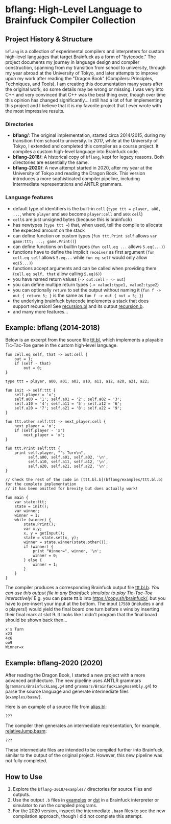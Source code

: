 # bflang: High-Level Language to Brainfuck Compiler Collection

## Project History & Structure

`bflang` is a collection of experimental compilers and interpreters for custom high-level languages that target Brainfuck as a form of "bytecode." The project documents my journey in language design and compiler construction, spanning from my transition from school to university, through my year abroad at the University of Tokyo, and later attempts to improve upon my work after reading the "Dragon Book" (Compilers: Principles, Techniques, and Tools).
I am creating this documentation many years after the original work, so some details may be wrong or missing.
I was very into C++ and very convinced that C++ was the best thing ever, though over time this opinion has changed significantly... I still had a lot of fun implementing this project and I believe that it is my favorite project that I ever wrote with the most impressive results.

### Directories

- **bflang/**: The original implementation, started circa 2014/2015, during my transition from school to university. In 2017, while at the University of Tokyo, I extended and completed this compiler as a course project. It compiles a custom high-level language into Brainfuck code.
- **bflang-2018/**: A historical copy of `bflang`, kept for legacy reasons. Both directories are essentially the same.
- **bflang-2020/**: A new attempt started in 2020, after my year at the University of Tokyo and reading the Dragon Book. This version introduces a more sophisticated compiler pipeline, including intermediate representations and ANTLR grammars.

### Language features

- default type of identifiers is the built-in `cell` (`type ttt = player, a00, ...`, where `player` and `a00` become `player:cell` and `a00:cell`)
- `cell`s are just unsigned bytes (because this is brainfuck)
- has newtypes (`type ttt =`) that, when used, tell the compile to allocate the expected amount on the stack
- can define function on custom types (`fun ttt.Print self` allows `var game:ttt; ...; game.Print()`)
- can define functions on builtin types (`fun cell.eq ...` allows `5.eq(...)`)
- functions have to define the implicit `receiver` as first argument (`fun cell.eq self` allows `5.eq...` while `fun eq self` would only allow `eq(5...)`)
- functions accept arguments and can be called when providing them (`cell.eq self, that` allow calling `5.eq(6)`)
- you have named return values (`-> out:cell` = `-> out`)
- you can define multipe return types (`-> value1:type1, value2:type2`)
- you can optionally `return` to set the output without naming it (`fun f -> out { return 5; }` is the same as `fun f -> out { out = 5; }`)
- the underlying brainfuck bytecode implements a stack that does support recursion! See [recursion.bl](bflang/examples/recursion.bl) and its output [recursion.b](bflang/examples/dst/recursion.b).
- and many more features...

## Example: bflang (2014-2018)

Below is an excerpt from the source file [ttt.bl](bflang/examples/ttt.bl), which implements a playable Tic-Tac-Toe game in the custom high-level language.

```bl
fun cell.eq self, that -> out:cell {
	out = 1;
	if (self - that)
		out = 0;
}

type ttt = player, a00, a01, a02, a10, a11, a12, a20, a21, a22;

fun init -> self:ttt {
	self.player = 'x';
	self.a00 = '1'; self.a01 = '2'; self.a02 = '3';
	self.a10 = '4'; self.a11 = '5'; self.a12 = '6';
	self.a20 = '7'; self.a21 = '8'; self.a22 = '9';
}

fun ttt.other self:ttt -> next_player:cell {
	next_player = 'o';
	if (self.player - 'x')
		next_player = 'x';
}

fun ttt.Print self:ttt {
	print self.player, "'s Turn\n",
		  self.a00, self.a01, self.a02, '\n',
		  self.a10, self.a11, self.a12, '\n',
		  self.a20, self.a21, self.a22, '\n';
}

// Check the rest of the code in [ttt.bl.b](bflang/examples/ttt.bl.b) for the complete implementation
// it has been omitted for brevity but does actually work!

fun main {
	var state:ttt;
	state = init();
	var winner;
	winner = 1;
	while (winner) {
		state.Print();
		var x,y;
		x, y = getInput();
		state = state.set(x, y);
		winner = state.winner(state.other());
		if (winner) {
			print "Winner=", winner, '\n';
			winner = 0;
		} else {
			winner = 1;
		}
	}
}
```

The compiler produces a corresponding Brainfuck output file [ttt.bl.b](bflang/examples/ttt.bl.b). _You can use this output file in any Brainfuck simulator to play Tic-Tac-Toe interactively!_ E.g. you can paste ttt.b into https://copy.sh/brainfuck/, but you have to pre-insert your input at the bottom. The input `17589` (includes x and o players!) would yield the final board one turn before x wins by inserting their final mark at slot 9. It looks like I didn't program that the final board should be shown back then...
```
x's Turn
x23
4x6
oo9
Winner=x
```

## Example: bflang-2020 (2020)

After reading the Dragon Book, I started a new project with a more advanced architecture. The new pipeline uses ANTLR grammars (`grammars/BrainfuckLang.g4` and `grammars/BrainfuckLangAssembly.g4`) to parse the source language and generate intermediate files (`examples/basm/`).

Here is an example of a source file from [alias.bl](bflang-2020/examples/bl/alias.bl):

```bflang
???
```

The compiler then generates an intermediate representation, for example, [relativeJump.basm](bflang-2020/examples/basm/relativeJump.basm):

```basm
???
```

These intermediate files are intended to be compiled further into Brainfuck, similar to the output of the original project. However, this new pipeline was not fully completed.

## How to Use

1. Explore the `bflang-2018/examples/` directories for source files and outputs.
2. Use the output `.b` files in [examples](bflang/examples) or [dst](bflang/examples/dst/) in a Brainfuck interpreter or simulator to run the compiled programs.
3. For the 2020 version, inspect the intermediate `.basm` files to see the new compilation approach, though I did not complete this attempt.
